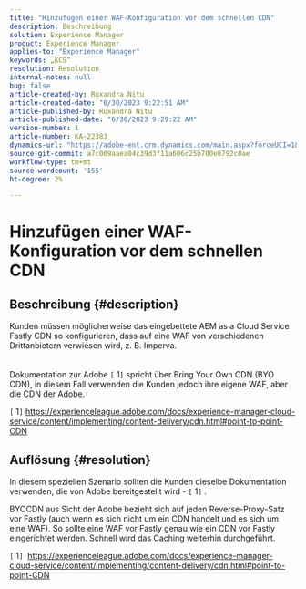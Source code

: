 ```yaml
---
title: "Hinzufügen einer WAF-Konfiguration vor dem schnellen CDN"
description: Beschreibung
solution: Experience Manager
product: Experience Manager
applies-to: "Experience Manager"
keywords: „KCS“
resolution: Resolution
internal-notes: null
bug: false
article-created-by: Ruxandra Nitu
article-created-date: "6/30/2023 9:22:51 AM"
article-published-by: Ruxandra Nitu
article-published-date: "6/30/2023 9:29:22 AM"
version-number: 1
article-number: KA-22383
dynamics-url: "https://adobe-ent.crm.dynamics.com/main.aspx?forceUCI=1&pagetype=entityrecord&etn=knowledgearticle&id=5f7111ad-2717-ee11-8f6e-6045bd006c82"
source-git-commit: a7c069aaea04c39d3f11a606c25b700e8792c0ae
workflow-type: tm+mt
source-wordcount: '155'
ht-degree: 2%

---
```


# Hinzufügen einer WAF-Konfiguration vor dem schnellen CDN

## Beschreibung {#description}

Kunden müssen möglicherweise das eingebettete AEM as a Cloud Service Fastly CDN so konfigurieren, dass auf eine WAF von verschiedenen Drittanbietern verwiesen wird, z. B. Imperva.<br><br><br>
Dokumentation zur Adobe `[` 1`]`  spricht über Bring Your Own CDN (BYO CDN), in diesem Fall verwenden die Kunden jedoch ihre eigene WAF, aber die CDN der Adobe.





`[` 1`]`  https://experienceleague.adobe.com/docs/experience-manager-cloud-service/content/implementing/content-delivery/cdn.html#point-to-point-CDN


## Auflösung {#resolution}


In diesem speziellen Szenario sollten die Kunden dieselbe Dokumentation verwenden, die von Adobe bereitgestellt wird - `[` 1`]` .

BYOCDN aus Sicht der Adobe bezieht sich auf jeden Reverse-Proxy-Satz vor Fastly (auch wenn es sich nicht um ein CDN handelt und es sich um eine WAF). So sollte eine WAF vor Fastly genau wie ein CDN vor Fastly eingerichtet werden. Schnell wird das Caching weiterhin durchgeführt.



`[` 1`]`  https://experienceleague.adobe.com/docs/experience-manager-cloud-service/content/implementing/content-delivery/cdn.html#point-to-point-CDN
